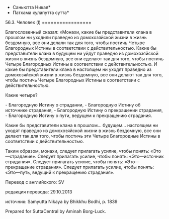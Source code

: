 * Саньютта Никая*
* Патхама кулапутта сутта*

56\.3\. Человек \(I\)
\=\=\=\=\=\=\=\=\=\=\=\=\=\=\=\=\=

Благословенный сказал: «Монахи, какие бы представители клана в прошлом ни уходили праведно из домохозяйской жизни в жизнь бездомную, все они делали так для того, чтобы постичь Четыре Благородных Истины в соответствии с действительностью\. Какие бы представители клана в будущем ни уйдут праведно из домохозяйской жизни в жизнь бездомную, все они сделают так для того, чтобы постичь Четыре Благородных Истины в соответствии с действительностью\. И какие бы представители клана в настоящем ни уходят праведно из домохозяйской жизни в жизнь бездомную, все они делают так для того, чтобы постичь Четыре Благородных Истины в соответствии с действительностью\.

Какие четыре?

\- Благородную Истину о страдании,
\- Благородную Истину об источнике страдания,
\- Благородную Истину о прекращении страдания,
\- Благородную Истину о пути, ведущем к прекращению страдания\.

Какие бы представители клана в прошлом… будущем… настоящем ни уходят праведно из домохозяйской жизни в жизнь бездомную, все они делают так для того, чтобы постичь эти Четыре Благородные Истины в соответствии с действительностью\.

Таким образом, монахи, следует прилагать усилие, чтобы понять: «Это—страдание»\. Следует прилагать усилие, чтобы понять: «Это—источник страдания»\. Следует прилагать усилие, чтобы понять: «Это—прекращение страдания»\. Следует прилагать усилие, чтобы понять: «Это—путь, ведущий к прекращению страдания»\.

Перевод с английского: SV

редакция перевода: 29\.10\.2013

источник: Samyutta Nikaya by Bhikkhu Bodhi, p\. 1839

Prepared for SuttaCentral by Aminah Borg\-Luck\.